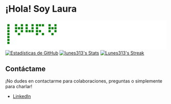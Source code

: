# ¡Hola! Soy Laura

![gitartwork](gitartwork.svg)
[![Estadísticas de GitHub](https://github-readme-stats.vercel.app/api?username=Lunes313&show_icons=true&theme=radical)](https://github.com/Lunes313)
[![lunes313's Stats](https://github-readme-stats.vercel.app/api?username=lunes313&theme=radical&show_icons=true&count_private=true)](https://github.com/Lunes313)
[![Lunes313's Streak](https://github-readme-streak-stats.herokuapp.com/?user=Lunes313&show_icons=true&&theme=radical)](https://github.com/Lunes313)

## Contáctame

¡No dudes en contactarme para colaboraciones, preguntas o simplemente para charlar!

- [LinkedIn](https://www.linkedin.com/in/lu-restrepo/)




  
